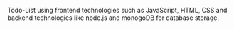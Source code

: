 Todo-List using frontend technologies such as JavaScript, HTML, CSS and backend technologies like node.js and monogoDB for database storage. 
